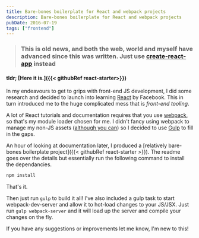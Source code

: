 ```yaml
---
title: Bare-bones boilerplate for React and webpack projects
description: Bare-bones boilerplate for React and webpack projects
pubDate: 2016-07-19
tags: ["frontend"]
---
```


> ### This is old news, and both the web, world and myself have advanced since this was written. Just use [create-react-app](https://create-react-app.dev/) instead

#### **tldr; [Here it is.]({{< githubRef react-starter>}})**

In my endeavours to get to grips with front-end JS development, I did some research and decided to launch into learning [React](https://facebook.github.io/react) by Facebook. This in turn introduced me to the huge complicated mess that is _front-end tooling_.

A lot of React tutorials and documentation requires that you use [webpack](https://webpack.github.io), so that's my module loader chosen for me. I didn't fancy using webpack to manage my non-JS assets ([although you can](https://webpack.github.io/docs/using-loaders.html)) so I decided to use [Gulp](http://gulpjs.com) to fill in the gaps.

An hour of looking at documentation later, I produced a [relatively bare-bones boilerplate project]({{< githubRef react-starter >}}). The readme goes over the details but essentially run the following command to install the dependancies.

```bash
npm install
```

That's it.

Then just run `gulp` to build it all! I've also included a gulp task to start webpack-dev-server and allow it to hot-load changes to your JS/JSX. Just run `gulp webpack-server` and it will load up the server and compile your changes on the fly.

If you have any suggestions or improvements let me know, I'm new to this!
